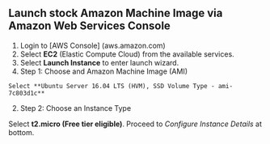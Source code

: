 ## Launch stock Amazon Machine Image via Amazon Web Services Console

1. Login to [AWS Console] (aws.amazon.com)
2. Select **EC2** (Elastic Compute Cloud) from the available services.
3. Select **Launch Instance** to enter launch wizard.
  1. Step 1: Choose and Amazon Machine Image (AMI)
  
    Select **Ubuntu Server 16.04 LTS (HVM), SSD Volume Type - ami-7c803d1c**
  2. Step 2: Choose an Instance Type
  
   Select **t2.micro (Free tier eligible)**. Proceed to *Configure Instance Details* at bottom.
